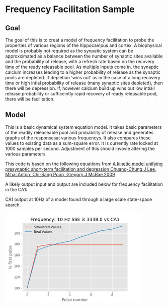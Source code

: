 # Frequency Facilitation Sample

## Goal

The goal of this is to creat a model of frequency facilitation to probe the properties of various regions of the hippocampus and cortex. A biophysical model is probably not required as the synpatic system can be approxximated as a balance between the number of synaptic sites available and the probability of release, with a refresh rate based on the recovery time of the ready releasable pool. As multiple inputs come in, the synaptic calcium increases leading to a higher probability of release as the synaptic pools are depleted. If depletion 'wins out' as in the case of a long recovery time or high intial probability of release (many synaptic sites depleted), then there will be depression. If, however calcium build up wins out low intiail release probability or sufficeintly rapid recovery of ready releasable pool, there will be facilitation.


## Model

This is a basic dynamical system equation model. It takes basic parameters of the readily releaseable pool and probability of release and generates graphs of the responsesat various frequencys. It also compares these values to existing data as a sum-square error. It is currently rate locked at 1000 samples per second. Adjustment of this should invovle altering the various parameters.

This code is based on the following equations from [A kinetic model unifying presynaptic short-term facilitation and depression Chuang-Chung J Lee, Mihai Anton, Chi-Sang Poon, Gregory J McRae 2009](https://pubmed.ncbi.nlm.nih.gov/19093195/)

A likely output input and output are included below for frequency facilitation in the CA1:

CA1 output at 10Hz of a model found through a large scale state-space search.

![png](FF%2010%20Hz.png) 


